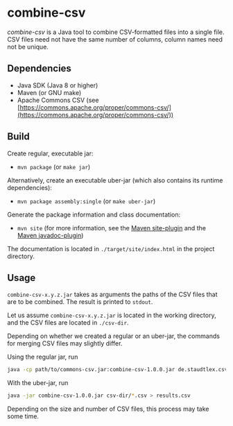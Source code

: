 # combine-csv

_combine-csv_ is a Java tool to combine CSV-formatted files into a single file. CSV files need not have the same number of columns, column names need not be unique.

## Dependencies

- Java SDK (Java 8 or higher)
- Maven (or GNU make)
- Apache Commons CSV (see [https://commons.apache.org/proper/commons-csv/](https://commons.apache.org/proper/commons-csv/))

## Build

Create regular, executable jar:

- `mvn package` (or `make jar`)

Alternatively, create an executable uber-jar (which also contains its runtime dependencies):

- `mvn package assembly:single` (or `make uber-jar`)

Generate the package information and class documentation:

- `mvn site` (for more information, see the [Maven site-plugin](https://maven.apache.org/plugins/maven-site-plugin/usage.html) and the [Maven javadoc-plugin](https://maven.apache.org/plugins/maven-javadoc-plugin/usage.html))

The documentation is located in `./target/site/index.html` in the project directory.

## Usage

`combine-csv-x.y.z.jar` takes as arguments the paths of the CSV files that are to be combined. The result is printed to `stdout`.

Let us assume `combine-csv-x.y.z.jar` is located in the working directory, and the CSV files are located in `./csv-dir`. 

Depending on whether we created a regular or an uber-jar, the commands for merging CSV files may slightly differ.

Using the regular jar, run
```sh
java -cp path/to/commons-csv.jar:combine-csv-1.0.0.jar de.staudtlex.csvtools.CombineCsv csv-dir/*.csv > results.csv
```

With the uber-jar, run
```sh
java -jar combine-csv-1.0.0.jar csv-dir/*.csv > results.csv
``` 

Depending on the size and number of CSV files, this process may take some time. 